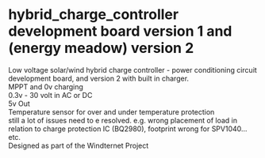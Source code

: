 # hybrid_charge_controller development board version 1 and (energy meadow) version 2 
Low voltage solar/wind hybrid charge controller -  power conditioning circuit development board, and version 2 with built in charger. 
<br>MPPT and 0v charging
<br>0.3v - 30 volt in AC or DC 
<br>5v Out
<br>Temperature sensor for over and under temperature protection
<br>still a lot of issues need to e resolved. e.g. wrong placement of load in relation to charge protection IC (BQ2980), footprint wrong for SPV1040... etc.
<br>Designed as part of the Windternet Project


